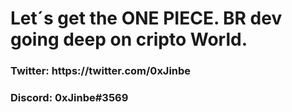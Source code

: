 
<h1>Let´s get the ONE PIECE.
BR dev going deep on cripto World.</h1>


<h3>Twitter: https://twitter.com/0xJinbe</h3>

<h3>Discord: 0xJinbe#3569</h3>

<!---
claudio-germano/claudio-germano is a ✨ special ✨ repository because its `README.md` (this file) appears on your GitHub profile.
You can click the Preview link to take a look at your changes.
--->
